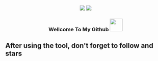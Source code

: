 <h4 align="center"> <img src="https://raw.githubusercontent.com/InYourG00D1/InYourG00D1/main/rikka-dance.gif"> <img src="https://raw.githubusercontent.com/InYourG00D1/InYourG00D1/main/anime-kitty.gif"> </h4>
<h3 align="center"> Wellcome To My Github <img src="https://raw.githubusercontent.com/InYourG00D1/InYourG00D1/main/bahbroo-hacker.gif" width="40px"> </h4>

## After using the tool, don't forget to follow and stars
